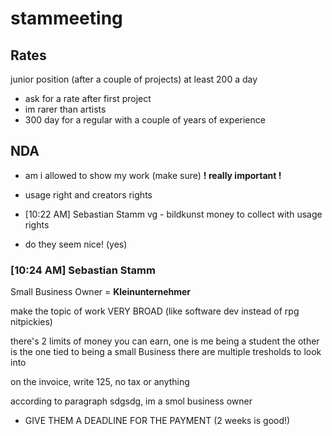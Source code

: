 # stammeeting

## Rates

junior position (after a couple of projects) at least 200 a day
- ask for a rate after first project
- im rarer than artists
- 300 day for a regular with a couple of years of experience


## NDA

- am i allowed to show my work (make sure) **! really important !**
- usage right and creators rights
- [10:22 AM] Sebastian Stamm
vg - bildkunst
money to collect with usage rights

- do they seem nice! (yes)


### [10:24 AM] Sebastian Stamm
Small Business Owner = **Kleinunternehmer**

make the topic of work VERY BROAD (like software dev instead of rpg nitpickies)

there's 2 limits of money you can earn, one is me being a student
the other is the one tied to being a small Business
there are multiple tresholds to look into

on the invoice, write 125, no tax or anything

according to paragraph sdgsdg, im a smol business owner

- GIVE THEM A DEADLINE FOR THE PAYMENT (2 weeks is good!)
